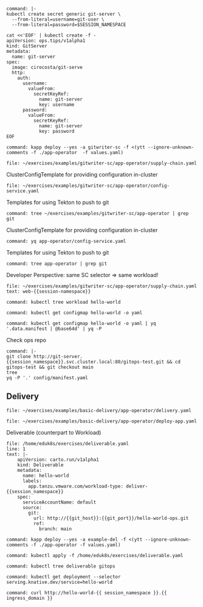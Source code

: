 
```terminal:execute
command: |-
kubectl create secret generic git-server \
  --from-literal=username=git-user \
  --from-literal=password=$SESSION_NAMESPACE
```

```terminal:execute
cat <<'EOF' | kubectl create -f -
apiVersion: ops.tips/v1alpha1
kind: GitServer
metadata:
  name: git-server
spec:
  image: cirocosta/git-serve
  http:
    auth:
      username:
        valueFrom:
          secretKeyRef:
            name: git-server
            key: username
      password:
        valueFrom:
          secretKeyRef:
            name: git-server
            key: password
EOF
```




```terminal:execute
command: kapp deploy --yes -a gitwriter-sc -f <(ytt --ignore-unknown-comments -f ./app-operator  -f values.yaml)
```

```editor:open-file
file: ~/exercises/examples/gitwriter-sc/app-operator/supply-chain.yaml
```

ClusterConfigTemplate for providing configuration in-cluster
```editor:open-file
file: ~/exercises/examples/gitwriter-sc/app-operator/config-service.yaml
```

Templates for using Tekton to push to git
```terminal:execute
command: tree ~/exercises/examples/gitwriter-sc/app-operator | grep git
```

ClusterConfigTemplate for providing configuration in-cluster
```terminal:execute
command: yq app-operator/config-service.yaml
```

Templates for using Tekton to push to git
```terminal:execute
command: tree app-operator | grep git
```

Developer Perspective: same SC selector => same workload!
```editor:select-matching-text
file: ~/exercises/examples/gitwriter-sc/app-operator/supply-chain.yaml
text: web-{{session-namespace}}
```

```terminal:execute
command: kubectl tree workload hello-world
```

```terminal:execute
command: kubectl get configmap hello-world -o yaml
```

```terminal:execute
command: kubectl get configmap hello-world -o yaml | yq '.data.manifest | @base64d' | yq -P
```


Check ops repo
```terminal:execute
command: |-
git clone http://git-server.{{session_namespace}}.svc.cluster.local:80/gitops-test.git && cd gitops-test && git checkout main
tree
yq -P '.' config/manifest.yaml
```


## Delivery

```editor:open-file
file: ~/exercises/examples/basic-delivery/app-operator/delivery.yaml
```

```editor:open-file
file: ~/exercises/examples/basic-delivery/app-operator/deploy-app.yaml
```

Deliverable (counterpart to Workload)
```editor:insert-lines-before-line
file: /home/eduk8s/exercises/deliverable.yaml
line: 1
text: |-
    apiVersion: carto.run/v1alpha1
    kind: Deliverable
    metadata:
      name: hello-world
      labels:
        app.tanzu.vmware.com/workload-type: deliver-{{session_namespace}}
    spec:
      serviceAccountName: default
      source:
        git:
          url: http://{{git_host}}:{{git_port}}/hello-world-ops.git
          ref:
            branch: main
```

```terminal:execute
command: kapp deploy --yes -a example-del -f <(ytt --ignore-unknown-comments -f ./app-operator -f values.yaml)
```

```terminal:execute
command: kubectl apply -f /home/eduk8s/exercises/deliverable.yaml
```

```terminal:execute
command: kubectl tree deliverable gitops
```

```terminal:execute
command: kubectl get deployment --selector serving.knative.dev/service=hello-world
```

```terminal:execute
command: curl http://hello-world-{{ session_namespace }}.{{ ingress_domain }}
```
